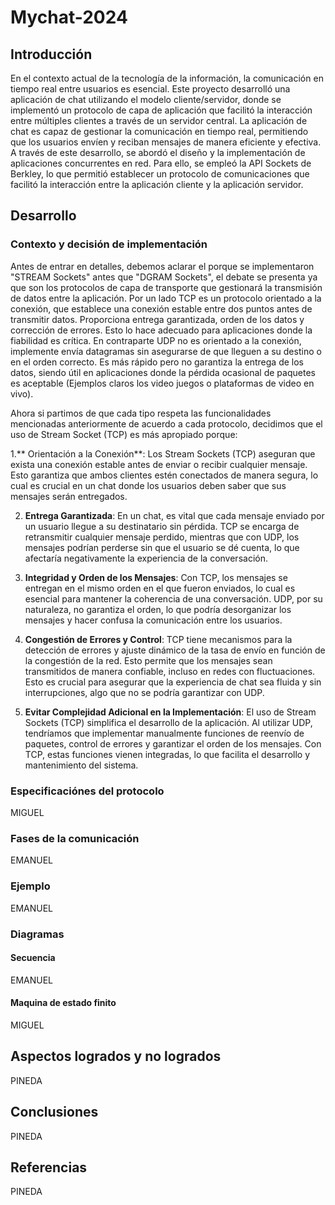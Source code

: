 # Mychat-2024
## Introducción

En el contexto actual de la tecnología de la información, la comunicación en tiempo real entre usuarios es esencial. Este proyecto desarrolló una aplicación de chat utilizando el modelo cliente/servidor, donde se implementó un protocolo de capa de aplicación que facilitó la interacción entre múltiples clientes a través de un servidor central. La aplicación de chat es capaz de gestionar la comunicación en tiempo real, permitiendo que los usuarios envíen y reciban mensajes de manera eficiente y efectiva. A través de este desarrollo, se abordó el diseño y la implementación de aplicaciones concurrentes en red. Para ello, se empleó la API Sockets de Berkley, lo que permitió establecer un protocolo de comunicaciones que facilitó la interacción entre la aplicación cliente y la aplicación servidor.

## Desarrollo

### Contexto y decisión de implementación

Antes de entrar en detalles, debemos aclarar el porque se implementaron "STREAM Sockets" antes que "DGRAM Sockets", el debate se presenta ya que son los protocolos de capa de transporte que gestionará la transmisión de datos entre la aplicación. Por un lado TCP es un protocolo orientado a la conexión, que establece una conexión estable entre dos puntos antes de transmitir datos. Proporciona entrega garantizada, orden de los datos y corrección de errores. Esto lo hace adecuado para aplicaciones donde la fiabilidad es crítica. En contraparte UDP no es orientado a la conexión, implemente envía datagramas sin asegurarse de que lleguen a su destino o en el orden correcto. Es más rápido pero no garantiza la entrega de los datos, siendo útil en aplicaciones donde la pérdida ocasional de paquetes es aceptable (Ejemplos claros los video juegos o plataformas de video en vivo).

Ahora si partimos de que cada tipo respeta las funcionalidades mencionadas anteriormente de acuerdo a cada protocolo, decidimos que el uso de Stream Socket (TCP) es más apropiado porque:

1.** Orientación a la Conexión**: Los Stream Sockets (TCP) aseguran que exista una conexión estable antes de enviar o recibir cualquier mensaje. Esto garantiza que ambos clientes estén conectados de manera segura, lo cual es crucial en un chat donde los usuarios deben saber que sus mensajes serán entregados.

2. **Entrega Garantizada**: En un chat, es vital que cada mensaje enviado por un usuario llegue a su destinatario sin pérdida. TCP se encarga de retransmitir cualquier mensaje perdido, mientras que con UDP, los mensajes podrían perderse sin que el usuario se dé cuenta, lo que afectaría negativamente la experiencia de la conversación.

3. **Integridad y Orden de los Mensajes**: Con TCP, los mensajes se entregan en el mismo orden en el que fueron enviados, lo cual es esencial para mantener la coherencia de una conversación. UDP, por su naturaleza, no garantiza el orden, lo que podría desorganizar los mensajes y hacer confusa la comunicación entre los usuarios.

4. **Congestión de Errores y Control**: TCP tiene mecanismos para la detección de errores y ajuste dinámico de la tasa de envío en función de la congestión de la red. Esto permite que los mensajes sean transmitidos de manera confiable, incluso en redes con fluctuaciones. Esto es crucial para asegurar que la experiencia de chat sea fluida y sin interrupciones, algo que no se podría garantizar con UDP.

5. **Evitar Complejidad Adicional en la Implementación**: El uso de Stream Sockets (TCP) simplifica el desarrollo de la aplicación. Al utilizar UDP, tendríamos que implementar manualmente funciones de reenvío de paquetes, control de errores y garantizar el orden de los mensajes. Con TCP, estas funciones vienen integradas, lo que facilita el desarrollo y mantenimiento del sistema.

### Especificaciónes del protocolo
MIGUEL
### Fases de la comunicación
EMANUEL
### Ejemplo
EMANUEL
### Diagramas
#### Secuencia
EMANUEL
#### Maquina de estado finito
MIGUEL
## Aspectos logrados y no logrados 
PINEDA

## Conclusiones
PINEDA
## Referencias
PINEDA 
